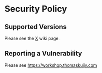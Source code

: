 # Security Policy

## Supported Versions

Please see the
[X](X)
wiki page.

## Reporting a Vulnerability

Please see https://workshop.thomaskuijv.com
